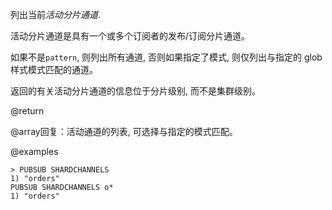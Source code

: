 列出当前*活动分片通道*.

活动分片通道是具有一个或多个订阅者的发布/订阅分片通道。

如果不是`pattern`, 则列出所有通道, 否则如果指定了模式, 则仅列出与指定的 glob 样式模式匹配的通道。

返回的有关活动分片通道的信息位于分片级别, 而不是集群级别。

@return

@array回复：活动通道的列表, 可选择与指定的模式匹配。

@examples

    > PUBSUB SHARDCHANNELS
    1) "orders"
    PUBSUB SHARDCHANNELS o*
    1) "orders"
